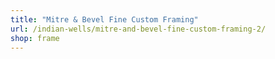 ```yaml
---
title: "Mitre & Bevel Fine Custom Framing"
url: /indian-wells/mitre-and-bevel-fine-custom-framing-2/
shop: frame
---
```

